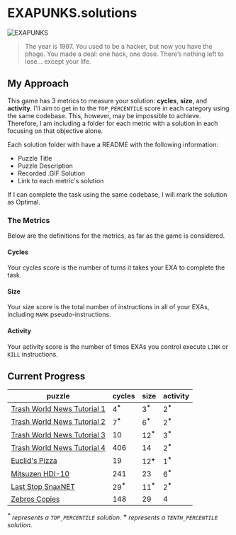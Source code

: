# EXAPUNKS.solutions

![EXAPUNKS][logo]

[logo]: https://i.imgur.com/EZmGB2p.png "EXAPUNKS"

> The year is 1997. You used to be a hacker, but now you have the phage. You made a deal: one hack, one dose. There’s nothing left to lose… except your life.

## My Approach

This game has 3 metrics to measure your solution: **cycles**, **size**, and **activity**. I'll aim to get in to the `TOP_PERCENTILE` score in each category using the same codebase. This, however, may be impossible to achieve. Therefore, I am including a folder for each metric with a solution in each focusing on that objective alone.

Each solution folder with have a README with the following information:

-   Puzzle Title
-   Puzzle Description
-   Recorded .GIF Solution
-   Link to each metric's solution

If I can complete the task using the same codebase, I will mark the solution as Optimal.

### The Metrics

Below are the definitions for the metrics, as far as the game is considered.

#### Cycles

Your cycles score is the number of turns it takes your EXA to complete the task.

#### Size

Your size score is the total number of instructions in all of your EXAs, including `MARK` pseudo-instructions.

#### Activity

Your activity score is the number of times EXAs you control execute `LINK` or `KILL` instructions.

## Current Progress

| puzzle                                                    | cycles              | size                | activity           |
| --------------------------------------------------------- | ------------------- | ------------------- | ------------------ |
| [Trash World News Tutorial 1](01%20Trash%20World%20News/) | 4<sup>**\***</sup>  | 3<sup>**\***</sup>  | 2<sup>**\***</sup> |
| [Trash World News Tutorial 2](02%20Trash%20World%20News/) | 7<sup>**\***</sup>  | 6<sup>**\***</sup>  | 2<sup>**\***</sup> |
| [Trash World News Tutorial 3](03%20Trash%20World%20News/) | 10                  | 12<sup>**\***</sup> | 3<sup>**\***</sup> |
| [Trash World News Tutorial 4](04%20Trash%20World%20News/) | 406                 | 14                  | 2<sup>**\***</sup> |
| [Euclid's Pizza](05%20Euclid's%20Pizza/)                  | 19                  | 12<sup>**\+**</sup> | 1<sup>**\***</sup> |
| [Mitsuzen HDI-10](06%20Mitsuzen%20HDI-10/)                | 241                 | 23                  | 6<sup>**\***</sup> |
| [Last Stop SnaxNET](07%20Last%20Stop%20SnaxNET/)          | 29<sup>**\***</sup> | 11<sup>**\***</sup> | 2<sup>**\***</sup> |
| [Zebros Copies](08%20Zebros%20Copies/)                    | 148                 | 29                  | 4                  |

_<sup>**\***</sup> represents a `TOP_PERCENTILE` solution._
_<sup>**\+**</sup> represents a `TENTH_PERCENTILE` solution._
